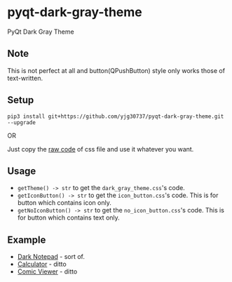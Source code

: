 # pyqt-dark-gray-theme
PyQt Dark Gray Theme

## Note
This is not perfect at all and button(QPushButton) style only works those of text-written.

## Setup
```pip3 install git+https://github.com/yjg30737/pyqt-dark-gray-theme.git --upgrade```

OR

Just copy the <a href="https://raw.githubusercontent.com/yjg30737/pyqt-dark-gray-theme/main/pyqt_dark_gray_theme/dark_gray_theme.css">raw code</a> of css file and use it whatever you want.

## Usage
* ```getTheme() -> str``` to get the ```dark_gray_theme.css```'s code.
* ```getIconButton() -> str``` to get the ```icon_button.css```'s code. This is for button which contains icon only.
* ```getNoIconButton() -> str``` to get the ```no_icon_button.css```'s code. This is for button which contains text only.

## Example
* <a href="https://github.com/yjg30737/pyqt-dark-notepad.git">Dark Notepad</a> - sort of.
* <a href="https://github.com/yjg30737/pyqt-dark-calculator.git">Calculator</a> - ditto
* <a href="https://github.com/yjg30737/pyqt-comic-viewer.git">Comic Viewer</a> - ditto
